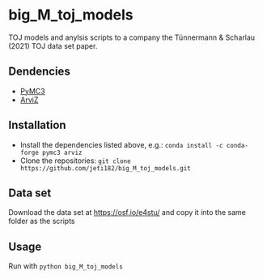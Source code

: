 # big_M_toj_models
TOJ models and anylsis scripts to a company the Tünnermann &amp; Scharlau (2021) TOJ data set paper.

## Dendencies
* [PyMC3](https://github.com/pymc-devs/pymc3) 
* [ArviZ](https://github.com/arviz-devs/arviz) 


## Installation
* Install the dependencies listed above, e.g.: `conda install -c conda-forge pymc3 arviz` 
* Clone the repositories: `git clone https://github.com/jeti182/big_M_toj_models.git`

## Data set
Download the data set at https://osf.io/e4stu/ and copy it into the same folder as the scripts

## Usage 
Run with `python big_M_toj_models`
